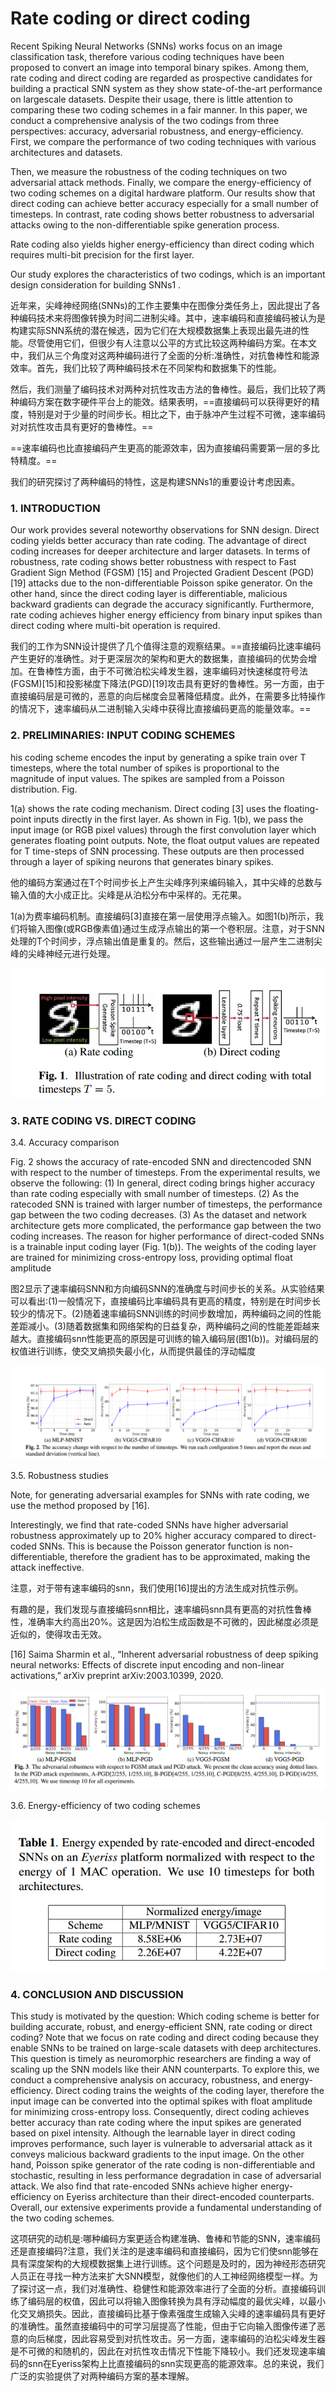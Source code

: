 # 					Rate coding or direct coding

Recent Spiking Neural Networks (SNNs) works focus on an image classification task, therefore various coding techniques have been proposed to convert an image into temporal binary spikes. Among them, rate coding and direct coding are regarded as prospective candidates for building a practical SNN system as they show state-of-the-art performance on largescale datasets. Despite their usage, there is little attention to comparing these two coding schemes in a fair manner. In this paper, we conduct a comprehensive analysis of the two codings from three perspectives: accuracy, adversarial robustness, and energy-efficiency. First, we compare the performance of two coding techniques with various architectures and datasets.

Then, we measure the robustness of the coding techniques on two adversarial attack methods. Finally, we compare the energy-efficiency of two coding schemes on a digital hardware platform. Our results show that direct coding can achieve better accuracy especially for a small number of timesteps. In contrast, rate coding shows better robustness to adversarial attacks owing to the non-differentiable spike generation process.

Rate coding also yields higher energy-efficiency than direct coding which requires multi-bit precision for the first layer.

Our study explores the characteristics of two codings, which is an important design consideration for building SNNs1 .

近年来，尖峰神经网络(SNNs)的工作主要集中在图像分类任务上，因此提出了各种编码技术来将图像转换为时间二进制尖峰。其中，速率编码和直接编码被认为是构建实际SNN系统的潜在候选，因为它们在大规模数据集上表现出最先进的性能。尽管使用它们，但很少有人注意以公平的方式比较这两种编码方案。在本文中，我们从三个角度对这两种编码进行了全面的分析:准确性，对抗鲁棒性和能源效率。首先，我们比较了两种编码技术在不同架构和数据集下的性能。


然后，我们测量了编码技术对两种对抗性攻击方法的鲁棒性。最后，我们比较了两种编码方案在数字硬件平台上的能效。结果表明，==直接编码可以获得更好的精度，特别是对于少量的时间步长。相比之下，由于脉冲产生过程不可微，速率编码对对抗性攻击具有更好的鲁棒性。==

==速率编码也比直接编码产生更高的能源效率，因为直接编码需要第一层的多比特精度。==


我们的研究探讨了两种编码的特性，这是构建SNNs1的重要设计考虑因素。



### 1. INTRODUCTION

Our work provides several noteworthy observations for SNN design. Direct coding yields better accuracy than rate coding. The advantage of direct coding increases for deeper architecture and larger datasets. In terms of robustness, rate coding shows better robustness with respect to Fast Gradient Sign Method (FGSM) [15] and Projected Gradient Descent (PGD) [19] attacks due to the non-differentiable Poisson spike generator. On the other hand, since the direct coding layer is differentiable, malicious backward gradients can degrade the accuracy significantly. Furthermore, rate coding achieves higher energy efficiency from binary input spikes than direct coding where multi-bit operation is required.

我们的工作为SNN设计提供了几个值得注意的观察结果。==直接编码比速率编码产生更好的准确性。对于更深层次的架构和更大的数据集，直接编码的优势会增加。在鲁棒性方面，由于不可微泊松尖峰发生器，速率编码对快速梯度符号法(FGSM)[15]和投影梯度下降法(PGD)[19]攻击具有更好的鲁棒性。另一方面，由于直接编码层是可微的，恶意的向后梯度会显著降低精度。此外，在需要多比特操作的情况下，速率编码从二进制输入尖峰中获得比直接编码更高的能量效率。==



### 2. PRELIMINARIES: INPUT CODING SCHEMES

his coding scheme encodes the input by generating a spike train over T timesteps, where the total number of spikes is proportional to the magnitude of input values. The spikes are sampled from a Poisson distribution. Fig.

1(a) shows the rate coding mechanism. Direct coding [3] uses the floating-point inputs directly in the first layer. As shown in Fig. 1(b), we pass the input image (or RGB pixel values) through the first convolution layer which generates floating point outputs. Note, the float output values are repeated for T time-steps of SNN processing. These outputs are then processed through a layer of spiking neurons that generates binary spikes.

他的编码方案通过在T个时间步长上产生尖峰序列来编码输入，其中尖峰的总数与输入值的大小成正比。尖峰是从泊松分布中采样的。无花果。

1(a)为费率编码机制。直接编码[3]直接在第一层使用浮点输入。如图1(b)所示，我们将输入图像(或RGB像素值)通过生成浮点输出的第一个卷积层。注意，对于SNN处理的T个时间步，浮点输出值是重复的。然后，这些输出通过一层产生二进制尖峰的尖峰神经元进行处理。

![image-20231123191951883](./assets/image-20231123191951883.png)

### 3. RATE CODING VS. DIRECT CODING

3.4. Accuracy comparison

Fig. 2 shows the accuracy of rate-encoded SNN and directencoded SNN with respect to the number of timesteps. From the experimental results, we observe the following: (1) In general, direct coding brings higher accuracy than rate coding especially with small number of timesteps. (2) As the ratecoded SNN is trained with larger number of timesteps, the performance gap between the two coding decreases. (3) As the dataset and network architecture gets more complicated, the performance gap between the two coding increases. The reason for higher performance of direct-coded SNNs is a trainable input coding layer (Fig. 1(b)). The weights of the coding layer are trained for minimizing cross-entropy loss, providing optimal float amplitude

图2显示了速率编码SNN和方向编码SNN的准确度与时间步长的关系。从实验结果可以看出:(1)一般情况下，直接编码比率编码具有更高的精度，特别是在时间步长较少的情况下。(2)随着速率编码SNN训练的时间步数增加，两种编码之间的性能差距减小。(3)随着数据集和网络架构的日益复杂，两种编码之间的性能差距越来越大。直接编码snn性能更高的原因是可训练的输入编码层(图1(b))。对编码层的权值进行训练，使交叉熵损失最小化，从而提供最佳的浮动幅度

![image-20231123192303223](./assets/image-20231123192303223.png)



3.5. Robustness studies

Note, for generating adversarial examples for SNNs with rate coding, we use the method proposed by [16].

Interestingly, we find that rate-coded SNNs have higher adversarial robustness approximately up to 20% higher accuracy compared to direct-coded SNNs. This is because the Poisson generator function is non-differentiable, therefore the gradient has to be approximated, making the attack ineffective.

注意，对于带有速率编码的snn，我们使用[16]提出的方法生成对抗性示例。


有趣的是，我们发现与直接编码snn相比，速率编码snn具有更高的对抗性鲁棒性，准确率大约高出20%。这是因为泊松生成函数是不可微的，因此梯度必须是近似的，使得攻击无效。

[16] Saima Sharmin et al., “Inherent adversarial robustness of deep spiking neural networks: Effects of discrete input encoding and non-linear activations,” arXiv preprint arXiv:2003.10399, 2020.

![image-20231123192750162](./assets/image-20231123192750162.png)

3.6. Energy-efficiency of two coding schemes

![image-20231123193907250](./assets/image-20231123193907250.png)

### 4. CONCLUSION AND DISCUSSION

This study is motivated by the question: Which coding scheme is better for building accurate, robust, and energy-efficient SNN, rate coding or direct coding? Note that we focus on rate coding and direct coding because they enable SNNs to be trained on large-scale datasets with deep architectures. This question is timely as neuromorphic researchers are finding a way of scaling up the SNN models like their ANN counterparts. To explore this, we conduct a comprehensive analysis on accuracy, robustness, and energy-efficiency. Direct coding trains the weights of the coding layer, therefore the input image can be converted into the optimal spikes with float amplitude for minimizing cross-entropy loss. Consequently, direct coding achieves better accuracy than rate coding where the input spikes are generated based on pixel intensity. Although the learnable layer in direct coding improves performance, such layer is vulnerable to adversarial attack as it conveys malicious backward gradients to the input image. On the other hand, Poisson spike generator of the rate coding is non-differentiable and stochastic, resulting in less performance degradation in case of adversarial attack. We also find that rate-encoded SNNs achieve higher energy-efficiency on Eyeriss architecture than their direct-encoded counterparts. Overall, our extensive experiments provide a fundamental understanding of the two coding schemes.

这项研究的动机是:哪种编码方案更适合构建准确、鲁棒和节能的SNN，速率编码还是直接编码?注意，我们关注的是速率编码和直接编码，因为它们使snn能够在具有深度架构的大规模数据集上进行训练。这个问题是及时的，因为神经形态研究人员正在寻找一种方法来扩大SNN模型，就像他们的人工神经网络模型一样。为了探讨这一点，我们对准确性、稳健性和能源效率进行了全面的分析。直接编码训练了编码层的权值，因此可以将输入图像转换为具有浮动幅度的最优尖峰，以最小化交叉熵损失。因此，直接编码比基于像素强度生成输入尖峰的速率编码具有更好的准确性。虽然直接编码中的可学习层提高了性能，但由于它向输入图像传递了恶意的向后梯度，因此容易受到对抗性攻击。另一方面，速率编码的泊松尖峰发生器是不可微的和随机的，因此在对抗性攻击情况下性能下降较小。我们还发现速率编码的snn在Eyeriss架构上比直接编码的snn实现更高的能源效率。总的来说，我们广泛的实验提供了对两种编码方案的基本理解。